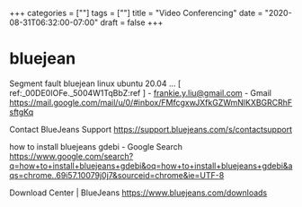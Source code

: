 +++
categories = [""]
tags = [""]
title = "Video Conferencing"
date = "2020-08-31T06:32:00-07:00"
draft = false
+++

# bluejean

Segment fault bluejean linux ubuntu 20.04 ... [ ref:_00DE0IOFe._5004W1TqBbZ:ref ] - frankie.y.liu@gmail.com - Gmail
https://mail.google.com/mail/u/0/#inbox/FMfcgxwJXfkGZWmNlKXBGRCRhFsftgKq

Contact BlueJeans Support
https://support.bluejeans.com/s/contactsupport

how to install bluejeans gdebi - Google Search
https://www.google.com/search?q=how+to+install+bluejeans+gdebi&oq=how+to+install+bluejeans+gdebi&aqs=chrome..69i57.10079j0j7&sourceid=chrome&ie=UTF-8

Download Center | BlueJeans
https://www.bluejeans.com/downloads
